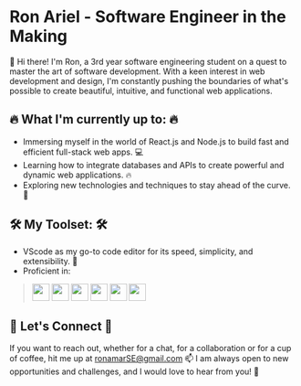 # Ron Ariel - Software Engineer in the Making

👋 Hi there! I'm Ron, a 3rd year software engineering student on a quest to master the art of software development. With a keen interest in web development and design, I'm constantly pushing the boundaries of what's possible to create beautiful, intuitive, and functional web applications.

## 🔥 What I'm currently up to: 🔥
- Immersing myself in the world of React.js and Node.js to build fast and efficient full-stack web apps. 💻
- Learning how to integrate databases and APIs to create powerful and dynamic web applications. 🔥
- Exploring new technologies and techniques to stay ahead of the curve. 🚀

## 🛠️ My Toolset: 🛠️
- VScode as my go-to code editor for its speed, simplicity, and extensibility. 👾
- Proficient in: 
> <img src="https://cdn.jsdelivr.net/gh/devicons/devicon/icons/java/java-original.svg" height="30px" width="30px"/>
> <img src="https://cdn.jsdelivr.net/gh/devicons/devicon/icons/c/c-plain.svg" height="30px" width="30px"/>
> <img src="https://cdn.jsdelivr.net/gh/devicons/devicon/icons/cplusplus/cplusplus-plain.svg" height="30px" width="30px"/>
> <img src="https://cdn.jsdelivr.net/gh/devicons/devicon/icons/javascript/javascript-plain.svg" height="30px" width="30px"/>
> <img src="https://cdn.jsdelivr.net/gh/devicons/devicon/icons/html5/html5-plain.svg" height="30px" width="30px"/>
> <img src="https://cdn.jsdelivr.net/gh/devicons/devicon/icons/css3/css3-plain.svg" height="30px" width="30px"/>

## 💬 Let's Connect 💬
If you want to reach out, whether for a chat, for a collaboration or for a cup of coffee, hit me up at ronamarSE@gmail.com 📫
I am always open to new opportunities and challenges, and I would love to hear from you! 🤝


